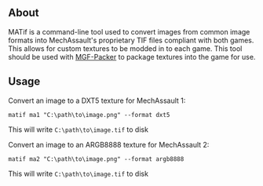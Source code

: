 ## About
MATif is a command-line tool used to convert images from common image formats into MechAssault's proprietary TIF files compliant with both games. This allows for custom textures to be modded in to each game. This tool should be used with [MGF-Packer](https://github.com/LarvalExtract/MGF-Packer) to package textures into the game for use.

## Usage

Convert an image to a DXT5 texture for MechAssault 1:
```
matif ma1 "C:\path\to\image.png" --format dxt5
```
This will write `C:\path\to\image.tif` to disk

Convert an image to an ARGB8888 texture for MechAssault 2:
```
matif ma2 "C:\path\to\image.png" --format argb8888
```
This will write `C:\path\to\image.tif` to disk